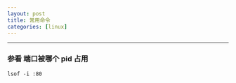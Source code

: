 ```yaml
---
layout: post 
title: 常用命令 
categories: [linux]
---
```


----
### 参看 端口被哪个 pid 占用  ###

`lsof -i :80`



